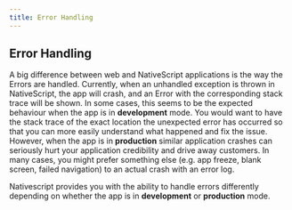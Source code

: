```yaml
---
title: Error Handling
---
```


## Error Handling

A big difference between web and NativeScript applications is the way the Errors are handled. Currently, when an unhandled exception is thrown in NativeScript, the app will crash, and an Error with the corresponding stack trace will be shown. In some cases, this seems to be the expected behaviour when the app is in **development** mode. You would want to have the stack trace of the exact location the unexpected error has occurred so that you can more easily understand what happened and fix the issue. However, when the app is in **production** similar application crashes can seriously hurt your application credibility and drive away customers. In many cases, you might prefer something else (e.g. app freeze, blank screen, failed navigation) to an actual crash with an error log.

Nativescript provides you with the ability to handle errors differently depending on whether the app is in **development** or **production** mode.
